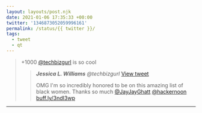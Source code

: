 ```yaml
---
layout: layouts/post.njk
date: 2021-01-06 17:35:33 +00:00
twitter: '1346873052059996161'
permalink: /status/{{ twitter }}/
tags: 
  - tweet
  - qt
---
```


> +1000 [@techbizgurl](https://twitter.com/techbizgurl) is so cool 
> 
> > <cite>**Jessica L. Williams** @techbizgurl</cite> [View tweet](https://twitter.com/techbizgurl/status/1346833676391350272)
> > 
> > OMG I'm so incredibly honored to be on this amazing list of black women. Thanks so much [@JayJayGhatt](https://twitter.com/JayJayGhatt) [@hackernoon](https://twitter.com/hackernoon) [buff.ly/3ndI3wp](https://buff.ly/3ndI3wp)

---

